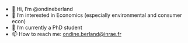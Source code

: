 - 👋 Hi, I’m @ondineberland
- 👀 I’m interested in Economics (especially environmental and consumer econ)
- 🌱 I’m currently a PhD student
- 📫 How to reach me: ondine.berland@inrae.fr
